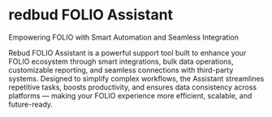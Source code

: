 # redbud FOLIO Assistant
Empowering FOLIO with Smart Automation and Seamless Integration

Rebud FOLIO Assistant is a powerful support tool built to enhance your FOLIO ecosystem through smart integrations, bulk data operations, customizable reporting, and seamless connections with third-party systems. Designed to simplify complex workflows, the Assistant streamlines repetitive tasks, boosts productivity, and ensures data consistency across platforms — making your FOLIO experience more efficient, scalable, and future-ready.
